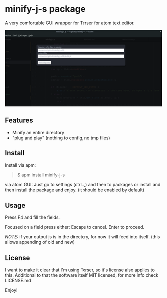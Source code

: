 # minify-j-s package

A very comfortable GUI wrapper for Terser for atom text editor.

![screenshot](screenshot.png)

## Features

* Minify an entire directory
* "plug and play" (nothing to config, no tmp files)

## Install
Install via apm:
> $ apm install minify-j-s

via atom GUI:
Just go to settings (ctrl+,) and then to packages or install
and then install the package and enjoy. (it should be enabled by default)

## Usage
Press F4 and fill the fields.

Focused on a field press either:
Escape to cancel.
Enter to proceed.

*NOTE:* if your output js is in the directory, for now it will feed into itself. (this allows appending of old and new)

## License
I want to make it clear that I'm using Terser, so it's license also applies to this.
Additional to that the software itself MIT licensed, for more info check LICENSE.md

Enjoy!

